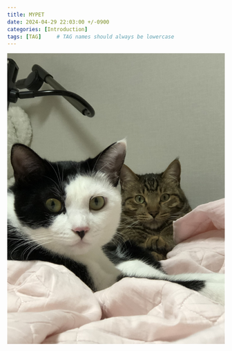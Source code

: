 ```yaml
---
title: MYPET
date: 2024-04-29 22:03:00 +/-0900
categories: [Introduction]
tags: [TAG]     # TAG names should always be lowercase
---
```


![cat img](assets/img/cat.jpg)
